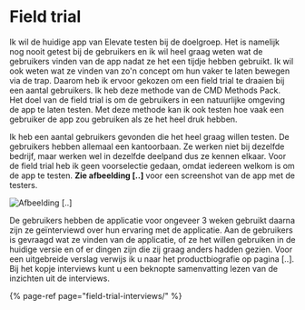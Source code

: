 # Field trial

Ik wil de huidige app van Elevate testen bij de doelgroep. Het is namelijk nog nooit getest bij de gebruikers en ik wil heel graag weten wat de gebruikers vinden van de app nadat ze het een tijdje hebben gebruikt. Ik wil ook weten wat ze vinden van zo'n concept om hun vaker te laten bewegen via de trap. Daarom heb ik ervoor gekozen om een field trial te draaien bij een aantal gebruikers. Ik heb deze methode van de CMD Methods Pack. Het doel van de field trial is om de gebruikers in een natuurlijke omgeving de app te laten testen. Met deze methode kan ik ook testen hoe vaak een gebruiker de app zou gebruiken als ze het heel druk hebben. 

Ik heb een aantal gebruikers gevonden die het heel graag willen testen. De gebruikers hebben allemaal een kantoorbaan. Ze werken niet bij dezelfde bedrijf, maar werken wel in dezelfde deelpand dus ze kennen elkaar. Voor de field trial heb ik geen voorselectie gedaan, omdat iedereen welkom is om de app te testen. **Zie afbeelding \[..\]** voor een screenshot van de app met de testers.

![Afbeelding \[..\]](../.gitbook/assets/screenshot_leaderboard.PNG)

De gebruikers hebben de applicatie voor ongeveer 3 weken gebruikt daarna zijn ze geïnterviewd over hun ervaring met de applicatie. Aan de gebruikers is gevraagd wat ze vinden van de applicatie, of ze het willen gebruiken in de huidige versie en of er dingen zijn die zij graag anders hadden gezien. Voor een uitgebreide verslag verwijs ik u naar het productbiografie op pagina \[..\]. Bij het kopje interviews kunt u een beknopte samenvatting lezen van de inzichten uit de interviews.

{% page-ref page="field-trial-interviews/" %}

